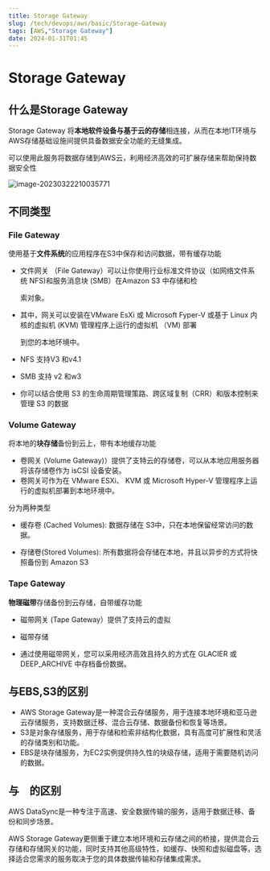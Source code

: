```yaml
---
title: Storage Gateway
slug: /tech/devops/aws/basic/Storage-Gateway
tags: [AWS,"Storage Gateway"]
date: 2024-01-31T01:45
---
```

# Storage Gateway

## 什么是Storage Gateway

Storage Gateway 将**本地软件设备与基于云的存储**相连接，从而在本地IT环境与AWS存储基础设施间提供具备数据安全功能的无缝集成。

可以使用此服务将数据存储到AWS云，利用经济高效的可扩展存储来帮助保持数据安全性

![image-20230322210035771](https://picgo-starry.oss-cn-beijing.aliyuncs.com/img/devops/AWS/Stroage-Gateway.png)

## 不同类型

### File Gateway

使用基于**文件系统**的应用程序在S3中保存和访问数据，带有缓存功能

- ﻿文件网关 （File Gateway）可以让你使用行业标准文件协议（如网络文件系统 NFS)和服务消息块 (SMB）在Amazon S3 中存储和检

  索对象。

- ﻿其中，网关可以安装在VMware EsXi 或 Microsoft Fyper-V 或基于 Linux 内核的虚拟机 (KVM) 管理程序上运行的虚拟机 （VM) 部署

  到您的本地环境中。

- ﻿﻿NFS 支持V3 和v4.1

- ﻿SMB 支持 v2 和w3

- ﻿你可以结合使用 S3 的生命周期管理策路、跨区域复制（CRR）和版本控制来管理 S3 的数据

### Volume Gateway

将本地的**块存储**备份到云上，带有本地缓存功能

- ﻿卷网关 (Volume Gateway)）提供了支特云的存储卷，可以从本地应用服务器将该存储卷作为 isCSI 设备安装。
- ﻿卷网关可作为在 VMware ESXi、 KVM 或 Microsoft Hyper-V 管理程序上运行的虚拟机部署到本地环境中。

分为两种类型

- 缓存卷 (Cached Volumes): 数据存储在 S3中，只在本地保留经常访问的数据。

- 存储卷(Stored Volumes): 所有数据将会存储在本地，并且以异步的方式将快照备份到 Amazon S3

### Tape Gateway

**物理磁带**存储备份到云存储，自带缓存功能

- 磁带网关 (Tape Gateway）提供了支持云的虚拟

- 磁带存储

- 通过使用磁带网关，您可以采用经济高效且持久的方式在 GLACIER 或 DEEP_ARCHIVE 中存档备份数据。

## 与EBS,S3的区别

- AWS Storage Gateway是一种混合云存储服务，用于连接本地环境和亚马逊云存储服务，支持数据迁移、混合云存储、数据备份和恢复等场景。
- S3是对象存储服务，用于存储和检索非结构化数据，具有高度可扩展性和灵活的存储类别和功能。
- EBS是块存储服务，为EC2实例提供持久性的块级存储，适用于需要随机访问的数据。

## 与　的区别

AWS DataSync是一种专注于高速、安全数据传输的服务，适用于数据迁移、备份和同步场景。

AWS Storage Gateway更侧重于建立本地环境和云存储之间的桥接，提供混合云存储和存储网关的功能，同时支持其他高级特性，如缓存、快照和虚拟磁盘等。选择适合您需求的服务取决于您的具体数据传输和存储集成需求。